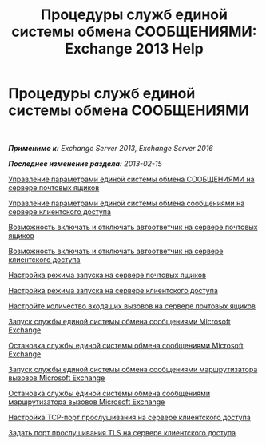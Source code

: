 ﻿---
title: 'Процедуры служб единой системы обмена СООБЩЕНИЯМИ: Exchange 2013 Help'
TOCTitle: Процедуры служб единой системы обмена СООБЩЕНИЯМИ
ms:assetid: 3efa389a-9130-4c02-ab9e-fd4ad5933412
ms:mtpsurl: https://technet.microsoft.com/ru-ru/library/JJ851062(v=EXCHG.150)
ms:contentKeyID: 50556367
ms.date: 05/22/2018
mtps_version: v=EXCHG.150
ms.translationtype: MT
---

# Процедуры служб единой системы обмена СООБЩЕНИЯМИ

 

_**Применимо к:** Exchange Server 2013, Exchange Server 2016_

_**Последнее изменение раздела:** 2013-02-15_

[Управление параметрами единой системы обмена СООБЩЕНИЯМИ на сервере почтовых ящиков](manage-um-settings-on-a-mailbox-server-exchange-2013-help.md)

[Управление параметрами единой системы обмена сообщениями на сервере клиентского доступа](manage-um-settings-on-a-client-access-server-exchange-2013-help.md)

[Возможность включать и отключать автоответчик на сервере почтовых ящиков](allow-or-prevent-call-answering-on-a-mailbox-server-exchange-2013-help.md)

[Возможность включать и отключать автоответчик на сервере клиентского доступа](allow-or-prevent-call-answering-on-a-client-access-server-exchange-2013-help.md)

[Настройка режима запуска на сервере почтовых ящиков](configure-the-startup-mode-on-a-mailbox-server-exchange-2013-help.md)

[Настройка режима запуска на сервере клиентского доступа](configure-the-startup-mode-on-a-client-access-server-exchange-2013-help.md)

[Настройте количество входящих вызовов на сервере почтовых ящиков](configure-the-number-of-incoming-calls-on-a-mailbox-server-exchange-2013-help.md)

[Запуск службы единой системы обмена сообщениями Microsoft Exchange](start-the-microsoft-exchange-unified-messaging-service-exchange-2013-help.md)

[Остановка службы единой системы обмена сообщениями Microsoft Exchange](stop-the-microsoft-exchange-unified-messaging-service-exchange-2013-help.md)

[Запуск службы единой системы обмена сообщениями маршрутизатора вызовов Microsoft Exchange](start-the-microsoft-exchange-unified-messaging-call-router-service-exchange-2013-help.md)

[Остановка службы единой системы обмена сообщениями маршрутизатора вызовов Microsoft Exchange](stop-the-microsoft-exchange-unified-messaging-call-router-service-exchange-2013-help.md)

[Настройка TCP-порт прослушивания на сервере клиентского доступа](set-the-tcp-listening-port-on-a-client-access-server-exchange-2013-help.md)

[Задать порт прослушивания TLS на сервере клиентского доступа](set-the-tls-listening-port-on-a-client-access-server-exchange-2013-help.md)

